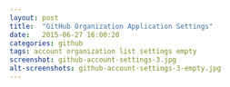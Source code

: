 ```yaml
---
layout: post
title:  "GitHub Organization Application Settings"
date:   2015-06-27 16:00:20
categories: github
tags: account organization list settings empty
screenshot: github-account-settings-3.jpg
alt-screenshots: github-account-settings-3-empty.jpg
---
```

